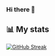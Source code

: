 ### Hi there 👋

## 📊 My stats
[![GitHub Streak](https://streak-stats.demolab.com?user=DmitriyKaplan28)](https://git.io/streak-stats)

<!--
**DmitriyKaplan28/DmitriyKaplan28** is a ✨ _special_ ✨ repository because its `README.md` (this file) appears on your GitHub profile.

Here are some ideas to get you started:

- 🔭 I’m currently working on ...
- 🌱 I’m currently learning ...
- 👯 I’m looking to collaborate on ...
- 🤔 I’m looking for help with ...
- 💬 Ask me about ...
- 📫 How to reach me: ...
- 😄 Pronouns: ...
- ⚡ Fun fact: ...
-->
